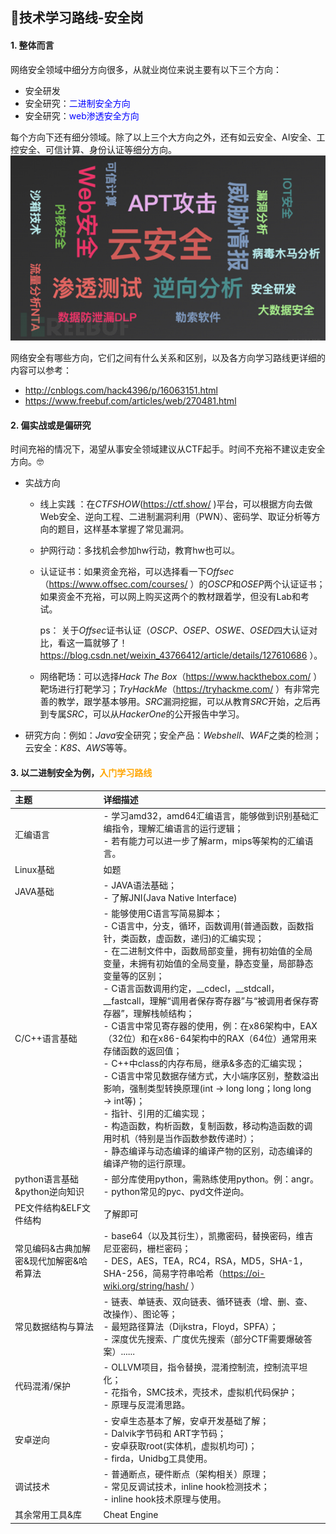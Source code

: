 ## 📌技术学习路线-安全岗

#### 1. 整体而言

   网络安全领域中细分方向很多，从就业岗位来说主要有以下三个方向：
- 安全研发
- 安全研究：<font color=Blue>二进制安全方向</font>
- 安全研究：<font color=Blue>web渗透安全方向</font>
  
每个方向下还有细分领域。除了以上三个大方向之外，还有如云安全、AI安全、工控安全、可信计算、身份认证等细分方向。
 ![](/6roadmap/security-fields.png)

网络安全有哪些方向，它们之间有什么关系和区别，以及各方向学习路线更详细的内容可以参考：
  - http://cnblogs.com/hack4396/p/16063151.html
  - https://www.freebuf.com/articles/web/270481.html


#### 2. 偏实战或是偏研究

时间充裕的情况下，渴望从事安全领域建议从CTF起手。时间不充裕不建议走安全方向。🤓

- 实战方向
   - 线上实践 ：在*CTFSHOW*(https://ctf.show/ )平台，可以根据方向去做Web安全、逆向工程、二进制漏洞利用（PWN）、密码学、取证分析等方向的题目，这样基本掌握了常见漏洞。
  
   - 护网行动：多找机会参加hw行动，教育hw也可以。
  
   - 认证证书：如果资金充裕，可以选择看一下*Offsec*（https://www.offsec.com/courses/ ）的*OSCP*和*OSEP*两个认证证书；如果资金不充裕，可以网上购买这两个的教材跟着学，但没有Lab和考试。
    
     ps： 关于*Offsec*证书认证（*OSCP*、*OSEP*、*OSWE*、*OSED*四大认证对比，看这一篇就够了！https://blog.csdn.net/weixin_43766412/article/details/127610686 ）。
  
   - 网络靶场：可以选择*Hack The Box*（https://www.hackthebox.com/ ）靶场进行打靶学习；*TryHackMe*（https://tryhackme.com/ ）有非常完善的教学，跟学基本够用。*SRC*漏洞挖掘，可以从教育*SRC*开始，之后再到专属*SRC*，可以从*HackerOne*的公开报告中学习。
  
    
- 研究方向：例如：*Java*安全研究；安全产品：*Webshell*、*WAF*之类的检测；云安全：*K8S*、*AWS*等等。


#### 3. 以二进制安全为例，<font color=orange>入门学习路线</font>
| 主题        | 详细描述 |
| :---------- | :------- |
|汇编语言	| - 学习amd32，amd64汇编语言，能够做到识别基础汇编指令，理解汇编语言的运行逻辑；<br>- 若有能力可以进一步了解arm，mips等架构的汇编语言。|
|Linux基础|	如题|
|JAVA基础|- JAVA语法基础；<br> - 了解JNI(Java Native Interface)|
|C/C++语言基础| - 能够使用C语言写简易脚本； <br> - C语言中，分支，循环，函数调用(普通函数，函数指针，类函数，虚函数，递归)的汇编实现；<br> - 在二进制文件中，函数局部变量，拥有初始值的全局变量，未拥有初始值的全局变量，静态变量，局部静态变量等的区别； <br> - C语言函数调用约定，__cdecl，__stdcall，__fastcall，理解“调用者保存寄存器”与“被调用者保存寄存器”，理解栈帧结构；<br>  - C语言中常见寄存器的使用，例：在x86架构中，EAX（32位）和在x86-64架构中的RAX（64位）通常用来存储函数的返回值；<br>  - C++中class的内存布局，继承&多态的汇编实现；<br>   - C语言中常见数据存储方式，大小端序区别，整数溢出影响，强制类型转换原理(int $\rightarrow$ long long；long long $\rightarrow$ int等)；<br> - 指针、引用的汇编实现；<br>  - 构造函数，构析函数，复制函数，移动构造函数的调用时机（特别是当作函数参数传递时）；<br>  - 静态编译与动态编译的编译产物的区别，动态编译的编译产物的运行原理。
|python语言基础&python逆向知识|	- 部分库使用python，需熟练使用python。例：angr。<br> - python常见的pyc、pyd文件逆向。
|PE文件结构&ELF文件结构|了解即可|
|常见编码&古典加解密&现代加解密&哈希算法|- base64（以及其衍生），凯撒密码，替换密码，维吉尼亚密码，栅栏密码；<br> - DES，AES，TEA，RC4，RSA，MD5，SHA-1，SHA-256，简易字符串哈希（https://oi-wiki.org/string/hash/ ）|
|常见数据结构与算法|- 链表、单链表、双向链表、循环链表（增、删、查、改操作）、图论等； <br> - 最短路径算法（Dijkstra，Floyd，SPFA）；<br> - 深度优先搜索、广度优先搜索（部分CTF需要爆破答案）......
|代码混淆/保护|- OLLVM项目，指令替换，混淆控制流，控制流平坦化；<br> - 花指令，SMC技术，壳技术，虚拟机代码保护；<br> - 原理与反混淆思路。
|安卓逆向|- 安卓生态基本了解，安卓开发基础了解；<br> - Dalvik字节码和 ART字节码；<br> - 安卓获取root(实体机，虚拟机均可)；<br> - firda，Unidbg工具使用。|
|调试技术|- 普通断点，硬件断点（架构相关）原理；<br> - 常见反调试技术，inline hook检测技术；<br> - inline hook技术原理与使用。
|其余常用工具&库|Cheat Engine|